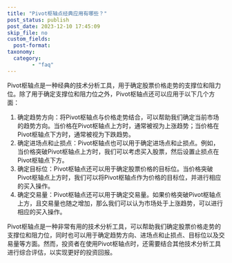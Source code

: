 ```yaml
---
title: "Pivot枢轴点经典应用有哪些？"
post_status: publish
post_date: 2023-12-10 17:45:09
skip_file: no
custom_fields: 
  post-format: 
taxonomy:
  category:
        - "faq"
---
```


Pivot枢轴点是一种经典的技术分析工具，用于确定股票价格走势的支撑位和阻力位。除了用于确定支撑位和阻力位之外，Pivot枢轴点还可以应用于以下几个方面：

1. 确定趋势方向：将Pivot枢轴点与价格走势结合，可以帮助我们确定当前市场的趋势方向。当价格在Pivot枢轴点上方时，通常被视为上涨趋势；当价格在Pivot枢轴点下方时，通常被视为下跌趋势。
2. 确定进场点和止损点：Pivot枢轴点也可以用于确定进场点和止损点。例如，当价格突破Pivot枢轴点上方时，我们可以考虑买入股票，然后设置止损点在Pivot枢轴点下方。
3. 确定目标位：Pivot枢轴点还可以用于确定股票价格的目标位。当价格突破Pivot枢轴点上方时，我们可以将Pivot枢轴点作为价格的目标位，并进行相应的买入操作。
4. 确定交易量：Pivot枢轴点还可以用于确定交易量。如果价格突破Pivot枢轴点上方，且交易量也随之增加，那么我们可以认为市场处于上涨趋势，可以进行相应的买入操作。

Pivot枢轴点是一种非常有用的技术分析工具，可以帮助我们确定股票价格走势的支撑位和阻力位，同时也可以用于确定趋势方向、进场点和止损点、目标位以及交易量等方面。然而，投资者在使用Pivot枢轴点时，还需要结合其他技术分析工具进行综合评估，以实现更好的投资回报。
